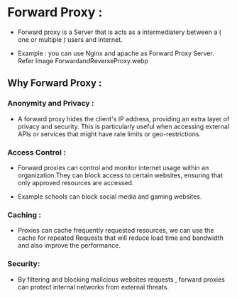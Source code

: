 # Forward Proxy :
* Forward proxy is a Server that is acts as a intermediatery between a ( one or multiple ) users and internet.

* Example : you can use Nginx and apache as Forward Proxy Server. Refer Image ForwardandReverseProxy.webp

## Why Forward Proxy :

### Anonymity and Privacy :
* A forward proxy hides the client's IP address, providing an extra layer of privacy and security.
  This is particularly useful when accessing external APIs or services that might have rate limits 
  or geo-restrictions.


### Access Control :
* Forward proxies can control and monitor internet usage within an organization.They can block access 
  to certain websites,  ensuring that only approved resources are accessed.

* Example schools can block social media and gaming websites.


### Caching :
* Proxies can cache frequently requested resources, we can use the cache for repeated Requests
  that will reduce load time and bandwidth and also improve the performance.
                      
### Security:
* By filtering and blocking malicious websites requests , forward proxies can protect internal networks 
  from external threats.
